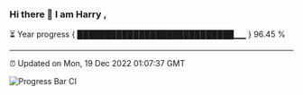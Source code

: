 ### Hi there 👋 I am Harry , 

⏳ Year progress { ████████████████████████████▁▁ } 96.45 %

---

⏰ Updated on Mon, 19 Dec 2022 01:07:37 GMT

![Progress Bar CI](https://github.com/duykhang68/duykhang68/workflows/Progress%20Bar%20CI/badge.svg)
